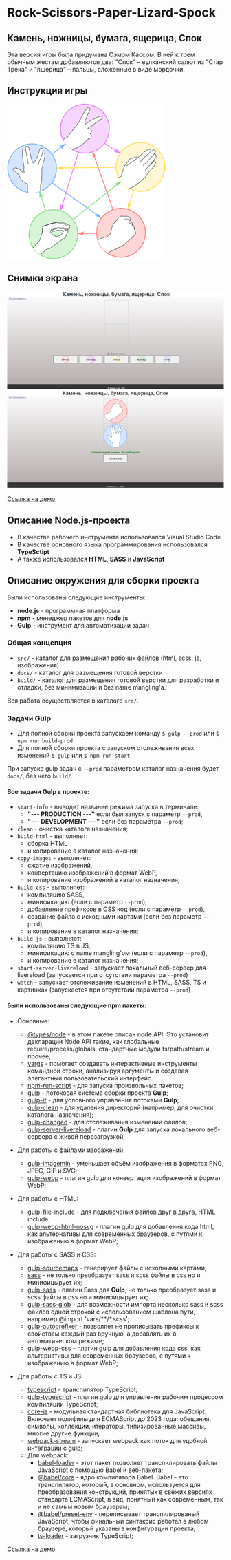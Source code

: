 # Rock-Scissors-Paper-Lizard-Spock

## Камень, ножницы, бумага, ящерица, Спок

 Эта версия игры была придумана Сэмом Кассом. В ней к трем обычным жестам добавляются два: "Спок" – вулканский салют из "Стар Трека" и "ящерица" – пальцы, сложенные в виде мордочки.

## Инструкция игры
![Схема игры](./readme-img/gameInstruction.png)

## Снимки экрана
![Снимок экрана 1](./readme-img/screen1.png)
![Снимок экрана 2](./readme-img/screen2.png)

 [Ссылка на демо](https://stanislav0305.github.io/Rock-Scissors-Paper-Lizard-Spock/)

## Описание Node.js-проекта
- В качестве рабочего инструмента использовался Visual Studio Code
- В качестве основного языка программирования использовался **TypeSctipt**
- А также использовался **HTML**, **SASS** и **JavaScript**

## Описание окружения для сборки проекта
Были использованы следующие инструменты:
- **node.js** - программная платформа
- **npm** - менеджер пакетов для **node.js**
- **Gulp** - инструмент для автоматизации задач

### Общая концепция
- `src/` - каталог для размещения рабочих файлов (html, scss, js, изображения)
- `docs/` - каталог для размещения готовой верстки
- `build/` - каталог для размещения готовой верстки для разработки и отладки, без минимизации и без name mangling'а.

Вся работа осуществляется в каталоге `src/`.


### Задачи Gulp
- Для полной сборки проекта запускаем команду `$ gulp --prod` или `$ npm run build-prod`
- Для полной сборки проекта с запуском отслеживания всех изменений `$ gulp` или `$ npm run start`

При запуске gulp задач с `--prod` параметром каталог назначения будет `docs/`, без него `build/`.

#### Все задачи Gulp в проекте:
- `start-info` - выводит название режима запуска в терминале:
    - **"--- PRODUCTION ---"** если был запуск с параметр `--prod`,
    - **"--- DEVELOPMENT ---"** если без параметра `--prod`;
- `clean` - очистка каталога назначения;
- `build-html` - выполняет:
    - сборка HTML 
    - и копирование в каталог назначения;
- `copy-images` - выполняет:
    - сжатие изображений, 
    - конвертацию изображений в формат WebP, 
    - и копирование изображений в каталог назначения;
- `build-css` - выполняет:
    - компиляцию SASS,
    - минификацию (если с параметр `--prod`),
    - добавление префиксов в CSS код (если с параметр `--prod`),
    - создание файла с исходными картами (если без параметр `--prod`),
    - и копирование в каталог назначения;
- `build-js` - выполняет:
    - компиляцию TS в JS, 
    - минификацию с name mangling'ом (если с параметр `--prod`), 
    - и копирование в каталог назначения;
- `start-server-livereload` - запускает локальный веб-сервер для livereload (запускается при отсутствии параметра `--prod`)
- `watch` - запускает отслеживание изменений в HTML, SASS, TS и картинках (запускается при отсутствии параметра `--prod`)

#### Были использованы следующие npm пакеты:
- Основные:
    - [@types/node](https://www.npmjs.com/package/@types/node) - в этом пакете описан node API. Это установит декларации Node API такие, как глобальные require/process/globals, стандартные модули fs/path/stream и прочее;
    - [yargs](https://www.npmjs.com/package/yargs) - помогает создавать интерактивные инструменты командной строки, анализируя аргументы и создавая элегантный пользовательский интерфейс.
    - [npm-run-script](https://www.npmjs.com/package/npm-run-scripts) - для запуска произвольных пакетов;
    - [gulp](https://www.npmjs.com/package/gulp) - потоковая система сборки проекта **Gulp**;
    - [gulp-if](https://www.npmjs.com/package/gulp-if) - для условного управления потоками **Gulp**;
    - [gulp-clean](https://www.npmjs.com/package/gulp-clean) - для удаления директорий (например, для очистки каталога назначения);
    - [gulp-changed](https://www.npmjs.com/package/gulp-changed) - для отслеживания изменений файлов;
    - [gulp-server-livereload](https://www.npmjs.com/package/gulp-server-livereload) - плагин **Gulp** для запуска локального веб-сервера с живой перезагрузкой;

- Для работы с файлами изобажений:
    - [gulp-imagemin](https://www.npmjs.com/package/gulp-imagemin) - уменьшает объём изображения в форматах PNG, JPEG, GIF и SVG;
    - [gulp-webp](https://www.npmjs.com/package/gulp-webp) - плагин gulp для конвертации изображений в формат WebP;

- Для работы с HTML:
    - [gulp-file-include](https://www.npmjs.com/package/gulp-file-include) - для подключения файлов друг в друга, HTML include;
    - [gulp-webp-html-nosvg](https://www.npmjs.com/package/gulp-webp-html-nosvg) - плагин gulp для добавления кода html, как альтернативы для современных браузеров, с путями к изображению в формат WebP;

- Для работы с SASS и CSS:
    - [gulp-sourcemaps](https://www.npmjs.com/package/gulp-sourcemaps) - генерирует файлы с исходными картами;
    - [sass](https://www.npmjs.com/package/sass) - не только преобразует sass и scss файлы в css но и минифицырует их;
    - [gulp-sass](https://www.npmjs.com/package/gulp-sass) - плагин Sass для **Gulp**, не только преобразует sass и scss файлы в css но и минифицырует их;
    - [gulp-sass-glob](https://www.npmjs.com/package/gulp-sass-glob) - для возможности импорта несколько sass и scss файлов одной строкой с использованием шаблона пути, например @import 'vars/**/*.scss';
    - [gulp-autoprefixer](https://www.npmjs.com/package/gulp-autoprefixer) - позволяет не прописывать префиксы к свойствам каждый раз вручную, а добавлять их в автоматическом режиме;
    - [gulp-webp-css](https://www.npmjs.com/package/gulp-webp-css) - плагин gulp для добавления кода css, как альтернативы для современных браузеров, с путями к изображению в формат WebP;

- Для работы с TS и JS:
    - [typescript](https://www.npmjs.com/package/typescript) - транспилятор TypeScript;
    - [gulp-typescript]() - плагин gulp для управления рабочим процессом компиляции TypeScript;
    - [core-js](https://www.npmjs.com/package/core-js#i-highly-recommend-reading-this-so-whats-next) - модульная стандартная библиотека для JavaScript. Включает полифилы для ECMAScript до 2023 года: обещания, символы, коллекции, итераторы, типизированные массивы, многие другие функции;
    - [webpack-stream](https://www.npmjs.com/package/webpack-stream) - запускает webpack как поток для удобной интеграции с gulp;
    - Для webpack:
        - [babel-loader](https://www.npmjs.com/package/babel-loader) - этот пакет позволяет транспилировать файлы JavaScript с помощью Babel и веб-пакета;
        - [@babel/core](https://www.npmjs.com/package/@babel/core) - ядро компилятора Babel. Babel - это транспилятор, который, в основном, используется для преобразования конструкций, принятых в свежих версиях стандарта ECMAScript, в вид, понятный как современным, так и не самым новым браузерам;
        - [@babel/preset-env](https://www.npmjs.com/package/@babel/preset-env) - переписывает транспилированый JavaScript, чтобы финальный синтаксис работал в любом браузере, который указаны в конфигурации проекта;
        - [ts-loader](https://www.npmjs.com/package/ts-loader) - загрузчик TypeScript;



 [Ссылка на демо](https://stanislav0305.github.io/Rock-Scissors-Paper-Lizard-Spock/)